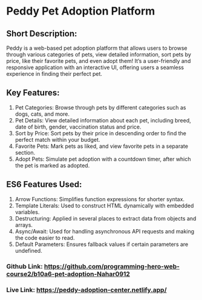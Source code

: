 # **Peddy Pet Adoption Platform**

## Short Description:
Peddy is a web-based pet adoption platform that allows users to browse through various categories of pets, view detailed information, sort pets by price, like their favorite pets, and even adopt them! It’s a user-friendly and responsive application with an interactive UI, offering users a seamless experience in finding their perfect pet.

## Key Features:
1. Pet Categories: Browse through pets by different categories such as dogs, cats, and more.
2. Pet Details: View detailed information about each pet, including breed, date of birth, gender, vaccination status and price.
3. Sort by Price: Sort pets by their price in descending order to find the perfect match within your budget.
4. Favorite Pets: Mark pets as liked, and view favorite pets in a separate section.
5. Adopt Pets: Simulate pet adoption with a countdown timer, after which the pet is marked as adopted.

## ES6 Features Used:
1. Arrow Functions: Simplifies function expressions for shorter syntax.
2. Template Literals: Used to construct HTML dynamically with embedded variables.
3. Destructuring: Applied in several places to extract data from objects and arrays.
4. Async/Await: Used for handling asynchronous API requests and making the code easier to read.
5. Default Parameters: Ensures fallback values if certain parameters are undefined.


### **Github Link: https://github.com/programming-hero-web-course2/b10a6-pet-adoption-Nahar0912**
### **Live Link: https://peddy-adoption-center.netlify.app/**
